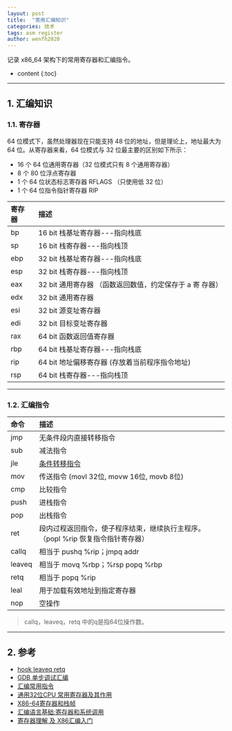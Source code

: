 ```yaml
---
layout: post
title:  "常用汇编知识"
categories: 技术
tags: asm register
author: wenfh2020
---
```


记录 x86_64 架构下的常用寄存器和汇编指令。




* content
{:toc}

---

## 1. 汇编知识

### 1.1. 寄存器

64 位模式下，虽然处理器现在只能支持 48 位的地址，但是理论上，地址最大为 64 位。从寄存器来看，64 位模式与 32 位最主要的区别如下所示：

* 16 个 64 位通用寄存器（32 位模式只有 8 个通用寄存器）
* 8 个 80 位浮点寄存器
* 1 个 64 位状态标志寄存器 RFLAGS （只使用低 32 位）
* 1 个 64 位指令指针寄存器 RIP

| 寄存器 | 描述                                                     |
| :----- | :------------------------------------------------------- |
| bp     | 16 bit 栈基址寄存器---指向栈底                           |
| sp     | 16 bit 栈寄存器---指向栈顶                               |
| ebp    | 32 bit 栈基址寄存器---指向栈底                           |
| esp    | 32 bit 栈寄存器---指向栈顶                               |
| eax    | 32 bit 通用寄存器 （函数返回数值，约定保存于 a 寄 存器） |
| edx    | 32 bit 通用寄存器                                        |
| esi    | 32 bit 源变址寄存器                                      |
| edi    | 32 bit 目标变址寄存器                                    |
| rax    | 64 bit 函数返回值寄存器                                  |
| rbp    | 64 bit 栈基址寄存器---指向栈底                           |
| rip    | 64 bit 地址偏移寄存器 (存放着当前程序指令地址)           |
| rsp    | 64 bit 栈寄存器---指向栈顶                               |

---

### 1.2. 汇编指令

| 命令   | 描述                                                                             |
| :----- | :------------------------------------------------------------------------------- |
| jmp    | 无条件段内直接转移指令                                                           |
| sub    | 减法指令                                                                         |
| jle    | [条件转移指令](https://zhidao.baidu.com/question/284101534.html)                 |
| mov    | 传送指令  (movl 32位, movw 16位, movb 8位)                                       |
| cmp    | 比较指令                                                                         |
| push   | 进栈指令                                                                         |
| pop    | 出栈指令                                                                         |
| ret    | 段内过程返回指令，使子程序结束，继续执行主程序。（popl %rip 恢复指令指针寄存器） |
| callq  | 相当于 pushq %rip；jmpq addr                                                     |
| leaveq | 相当于 movq %rbp；%rsp popq %rbp                                                 |
| retq   | 相当于 popq %rip                                                                 |
| leal   | 用于加载有效地址到指定寄存器                                                     |
| nop    | 空操作                                                                           |

> callq，leaveq，retq 中的q是指64位操作数。

---

## 2. 参考

* [hook leaveq retq](https://blog.csdn.net/linuxheik/article/details/49277041?t=1488286725179)
* [GDB 单步调试汇编](https://github.com/zhangyachen/zhangyachen.github.io/issues/134)
* [汇编常用指令](https://blog.csdn.net/qq_36982160/article/details/82950848)
* [通用32位CPU 常用寄存器及其作用](https://www.cnblogs.com/daryl-blog/p/11369588.html)
* [X86-64寄存器和栈帧](https://blog.csdn.net/wangquan1992/article/details/90376995)
* [汇编语言基础:寄存器和系统调用](https://www.cnblogs.com/yungyu16/p/13024485.html)
* [寄存器理解 及 X86汇编入门](https://www.cnblogs.com/jokerjason/p/9455638.html)
